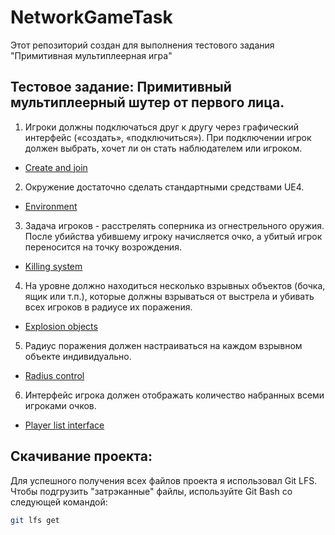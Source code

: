 # NetworkGameTask
Этот репозиторий создан для выполнения тестового задания "Примитивная мультиплеерная игра"
## Тестовое задание: Примитивный мультиплеерный шутер от первого лица. 
1. Игроки должны подключаться друг к другу через графический интерфейс («создать», «подключиться»). При подключении игрок должен выбрать, хочет ли он стать наблюдателем или игроком.

* [Create and join]

2. Окружение достаточно сделать стандартными средствами UE4.

* [Environment]

3. Задача игроков - расстрелять соперника из огнестрельного оружия. После убийства убившему игроку начисляется очко, а убитый игрок переносится на точку возрождения.

* [Killing system]

4. На уровне должно находиться несколько взрывных объектов (бочка, ящик или т.п.), которые
должны взрываться от выстрела и убивать всех игроков в радиусе их поражения. 

* [Explosion objects]

5. Радиус поражения должен настраиваться на каждом взрывном объекте индивидуально. 

* [Radius control]

6. Интерфейс игрока должен отображать количество набранных всеми игроками очков.

* [Player list interface]


## Скачивание проекта:
Для успешного получения всех файлов проекта я использовал Git LFS. Чтобы подгрузить "затрэканные" файлы, используйте Git Bash со следующей командой:

```sh
git lfs get
```

   [Create and join]: <https://youtu.be/TcmTDqnQiYc>
   [Environment]: <https://youtu.be/F4ECwmRzRkM>
   [Killing system]: <https://youtu.be/K22N9YlpfZo>
   [Explosion objects]: <https://youtu.be/NPLhZ8WWK90>
   [Radius control]: <https://youtu.be/VzzpR7fHlHE>
   [Player list interface]: <https://youtu.be/wTrvobDn6Vs>
